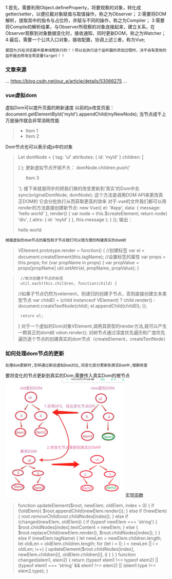 1:首先，需要利用Object.defineProperty，将要观察的对象，转化成getter/setter，以便拦截对象赋值与取值操作，称之为Observer；
2:需要将DOM解析，提取其中的指令与占位符，并赋与不同的操作，称之为Compiler；
3:需要将Compile的解析结果，与Observer所观察的对象连接起来，建立关系，在Observer观察到对象数据变化时，接收通知，同时更新DOM，称之为Watcher；
4:最后，需要一个公共入口对象，接收配置，协调上述三者，称为Vue;
```
是因为JS在浏览器中是单线程执行的！！所以在执行这个监听器的添加过程时，决不会有其他的监听器去修改全局变量target！！
```
### 文章来源
...
https://blog.csdn.net/pur_e/article/details/53066275 
...
### vue虚拟dom
虚拟Dom可以提升页面的刷新速度
以前的js改变页面：document.getElementById('myId').appendChild(myNewNode);
当节点成千上万是操作就会非常消耗性能
>  <ul id='myId'>
>	  <li>Item 1</li>
>	  <li>Item 2</li>
>  <ul>
Dom节点也可以表示成js中的对象
>  Let domNode = {
>    tag: 'ul'
>    attributes: { id: 'myId' }
>    children: [
>      
>    ]
>  };
更新虚拟节点开销不大：
>  domNode.children.push('<ul>Item 3</ul>');
接下来就是同步的把我们做的改变更新到‘真实’的Dom中去
>  sync(originalDomNode, domNode);
这个方法是调用DOM API来更改真正DOM的 它会分批执行从而获取更高的效率
对于.vue的文件我们都可以用render的方法直接创建新节点:
>  new Vue({
>    el: '#app',
>    data: {
>     message: 'hello world'
>    },
>    render() {
>      var node = this.$createElement;
>      return node(
>        'div', 
>        { attrs: { id: 'myId' } }, 
>        this.message
>      );
>    }
>  });
输出：
>  <div id='app'>
>    <div id='myId'>hello world</div>
>  </div> 
```
根据虚拟的dom节点的属性和子节点我们可以很方便的构建真实的dom树
```
>  VElement.prototype.render = function() {
>      //创建标签
>      var el = document.createElement(this.tagName);
>      //设置标签的属性
>      var props = this.props;
>      for (var propName in props) {
>          var propValue = props[propName]
>          util.setAttr(el, propName, propValue);
>      }
 
>      //依次创建子节点的标签
>      util.each(this.children, function(child) {
>  //如果子节点仍然为velement，则递归的创建子节点，否则直接创建文本类型节点
>          var childEl = (child instanceof VElement) ? child.render() : document.createTextNode(child);
>          el.appendChild(childEl);
>      });
>   
>      return el;
>  }
对于一个虚拟的Dom对象VElement,调用其原型的render方法,就可以产生一颗真正的dom树  vdom.render();
对树节点通过深度优先遍历和广度优先遍历逐个节点的创建真实的dom节点（createElement，createTextNode）
### 如何处理dom节点的更新
```
处理dom更新时,怎样通过新旧虚拟Dom对比,将变化部分更新到真实Dom中,增删改查
```
要将变化的节点更新到真实的Dom,需要传入真实Dom的根节点
![avatar](pic.png)
实现函数
>  function updateElement($root, newElem, oldElem, index = 0) {
>      if (!oldElem){
>          $root.appendChild(newElem.render());
>      } else if (!newElem) {
>          $root.removeChild($root.childNodes[index]);
>      } else if (changed(newElem, oldElem)) {
>          if (typeof newElem === 'string') {
>              $root.childNodes[index].textContent = newElem;
>          } else {
>              $root.replaceChild(newElem.render(), $root.childNodes[index]);
>          }
>      } else if (newElem.tagName) {
>          let newLen = newElem.children.length;
>          let oldLen = oldElem.children.length;
>          for (let i = 0; i < newLen || i < oldLen; i++) {
>              updateElement($root.childNodes[index], newElem.children[i], oldElem.children[i], i)
>          }
>      }
>  }
>  function changed(elem1, elem2) {
>      return (typeof elem1 !== typeof elem2) ||
>             (typeof elem1 === 'string' && elem1 !== elem2) ||
>             (elem1.type !== elem2.type);
>  }